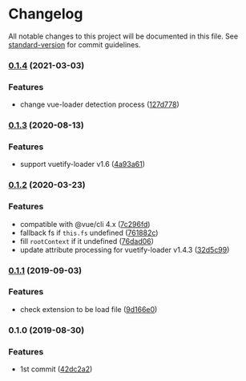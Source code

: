 # Changelog

All notable changes to this project will be documented in this file. See [standard-version](https://github.com/conventional-changelog/standard-version) for commit guidelines.

### [0.1.4](https://github.com/Yama-Tomo/vuetify-jsx-loader/compare/v0.1.3...v0.1.4) (2021-03-03)


### Features

* change vue-loader detection process ([127d778](https://github.com/Yama-Tomo/vuetify-jsx-loader/commit/127d77835f50f42f9f10732814ea70b1298bfb57))

### [0.1.3](https://github.com/Yama-Tomo/vuetify-jsx-loader/compare/v0.1.2...v0.1.3) (2020-08-13)


### Features

* support vuetify-loader v1.6 ([4a93a61](https://github.com/Yama-Tomo/vuetify-jsx-loader/commit/4a93a61196a96a3a25118f5d05648d449b6d9c15))

### [0.1.2](https://github.com/Yama-Tomo/vuetify-jsx-loader/compare/v0.1.1...v0.1.2) (2020-03-23)


### Features

* compatible with @vue/cli 4.x ([7c296fd](https://github.com/Yama-Tomo/vuetify-jsx-loader/commit/7c296fdd27512786bc9f9fca82e3025abc3872d0))
* fallback fs if `this.fs` undefined ([761882c](https://github.com/Yama-Tomo/vuetify-jsx-loader/commit/761882c79e5ec3ec32a54eea669a463dc092b2c4))
* fill `rootContext` if it undefined ([76dad06](https://github.com/Yama-Tomo/vuetify-jsx-loader/commit/76dad06963b8944a88ed40967e193ed97a9ea1b1))
* update attribute processing for vuetify-loader v1.4.3 ([32d5c99](https://github.com/Yama-Tomo/vuetify-jsx-loader/commit/32d5c99bff531304a14abae2e0b8bcf898fbb513))

### [0.1.1](https://github.com/Yama-Tomo/vuetify-jsx-loader/compare/v0.1.0...v0.1.1) (2019-09-03)


### Features

* check extension to be load file ([9d166e0](https://github.com/Yama-Tomo/vuetify-jsx-loader/commit/9d166e0))

### 0.1.0 (2019-08-30)

### Features

* 1st commit ([42dc2a2](https://github.com/Yama-Tomo/vuetify-jsx-loader/commit/42dc2a2))
